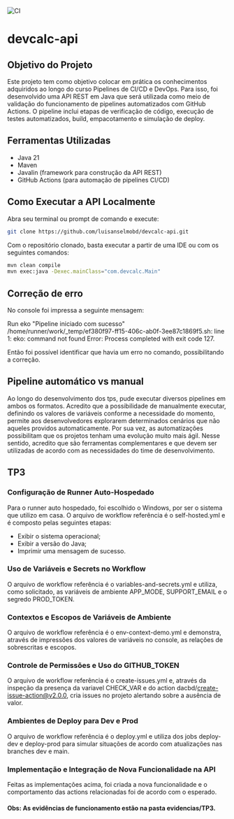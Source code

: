 ![CI](https://github.com/luisanselmobd/devcalc-api/actions/workflows/ci.yml/badge.svg)

# devcalc-api

## Objetivo do Projeto

Este projeto tem como objetivo colocar em prática os conhecimentos adquiridos ao longo do curso Pipelines de CI/CD e DevOps. Para isso, foi desenvolvido uma API REST em Java que será utilizada como meio de validação do funcionamento de pipelines automatizados com GitHub Actions. O pipeline inclui etapas de verificação de código, execução de testes automatizados, build, empacotamento e simulação de deploy.

## Ferramentas Utilizadas

- Java 21  
- Maven  
- Javalin (framework para construção da API REST)  
- GitHub Actions (para automação de pipelines CI/CD)

## Como Executar a API Localmente

Abra seu terminal ou prompt de comando e execute:

```bash
git clone https://github.com/luisanselmobd/devcalc-api.git
```

Com o repositório clonado, basta executar a partir de uma IDE ou com os seguintes comandos:

```bash
mvn clean compile
mvn exec:java -Dexec.mainClass="com.devcalc.Main"
```

## Correção de erro

No console foi impressa a seguinte mensagem: 

Run eko "Pipeline iniciado com sucesso"
/home/runner/work/_temp/ef380f97-ff15-406c-ab0f-3ee87c1869f5.sh: line 1: eko: command not found
Error: Process completed with exit code 127.

Então foi possível identificar que havia um erro no comando, possibilitando a correção.


## Pipeline automático vs manual

Ao longo do desenvolvimento dos tps, pude executar diversos pipelines em ambos os formatos. Acredito que a possibilidade de manualmente executar, definindo os valores de variáveis conforme a necessidade do momento, permite aos desenvolvedores explorarem determinados cenários que não aqueles providos automaticamente. Por sua vez, as automatizações possibilitam que os projetos tenham uma evolução muito mais ágil. Nesse sentido, acredito que são ferramentas complementares e que devem ser utilizadas de acordo com as necessidades do time de desenvolvimento.

## TP3
### Configuração de Runner Auto-Hospedado
Para o runner auto hospedado, foi escolhido o Windows, por ser o sistema que utilizo em casa. O arquivo de workflow referência é o  self-hosted.yml e é composto pelas seguintes etapas:
- Exibir o sistema operacional;
- Exibir a versão do Java;
- Imprimir uma mensagem de sucesso.

### Uso de Variáveis e Secrets no Workflow
O arquivo de workflow referência é o variables-and-secrets.yml e utiliza, como solicitado, as variáveis de ambiente APP_MODE, SUPPORT_EMAIL e o segredo PROD_TOKEN.

### Contextos e Escopos de Variáveis de Ambiente
O arquivo de workflow referência é o env-context-demo.yml e demonstra, através de impressões dos valores de variáveis no console, as relações de sobrescritas e escopos.

### Controle de Permissões e Uso do GITHUB_TOKEN
O arquivo de workflow referência é o create-issues.yml e, através da inspeção da presença da variavel CHECK_VAR e do action dacbd/create-issue-action@v2.0.0, cria issues no projeto alertando sobre a ausência de valor.

### Ambientes de Deploy para Dev e Prod
O arquivo de workflow referência é o deploy.yml e utiliza dos jobs deploy-dev e deploy-prod para simular situações de acordo com atualizações nas branches dev e main.

### Implementação e Integração de Nova Funcionalidade na API
Feitas as implementações acima, foi criada a nova funcionalidade e o comportamento das actions relacionadas foi de acordo com o esperado.

#### Obs: As evidências de funcionamento estão na pasta evidencias/TP3.